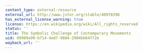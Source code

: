 ```yaml
---
content_type: external-resource
external_url: http://www.jstor.org/stable/40970398
has_external_license_warning: true
license: https://en.wikipedia.org/wiki/All_rights_reserved
status: ''
title: The Symbolic Challenge of Contemporary Movements
uid: 09909a99-b714-4ed7-9884-2904bb64f72e
wayback_url: ''
---
```

